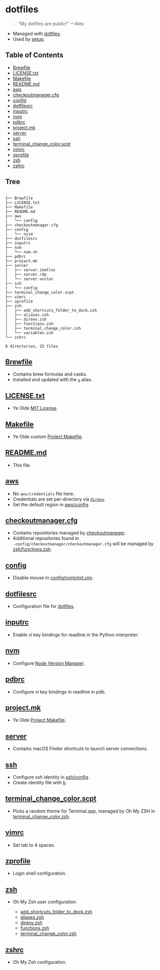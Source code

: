 # dotfiles

> "My dotfiles are public!" —Alex

- Managed with [dotfiles](https://github.com/jbernard/dotfiles).
- Used by [setup](https://github.com/aclark4life/setup).

## Table of Contents
- [Brewfile](#brewfile)
- [LICENSE.txt](#licensetxt)
- [Makefile](#makefile)
- [README.md](#readmemd)
- [aws](#aws)
- [checkoutmanager.cfg](#checkoutmanagercfg)
- [config](#config)
- [dotfilesrc](#dotfilesrc)
- [inputrc](#inputrc)
- [nvm](#nvm)
- [pdbrc](#pdbrc)
- [project.mk](#projectmk)
- [server](#server)
- [ssh](#ssh)
- [terminal_change_color.scpt](#terminal_change_colorscpt)
- [vimrc](#vimrc)
- [zprofile](#zprofile)
- [zsh](#zsh)
- [zshrc](#zshrc)

## Tree

```
.
├── Brewfile
├── LICENSE.txt
├── Makefile
├── README.md
├── aws
│   └── config
├── checkoutmanager.cfg
├── config
│   └── nvim
├── dotfilesrc
├── inputrc
├── nvm
│   └── nvm.sh
├── pdbrc
├── project.mk
├── server
│   ├── server.inetloc
│   ├── server.rdp
│   └── server.vncloc
├── ssh
│   └── config
├── terminal_change_color.scpt
├── vimrc
├── zprofile
├── zsh
│   ├── add_shortcuts_folder_to_dock.zsh
│   ├── aliases.zsh
│   ├── direnv.zsh
│   ├── functions.zsh
│   ├── terminal_change_color.zsh
│   └── variables.zsh
└── zshrc

8 directories, 25 files
```

## [Brewfile](https://github.com/aclark4life/dotfiles/blob/main/Brewfile)

- Contains brew formulas and casks.
- Installed and updated with the [`u`](https://github.com/aclark4life/dotfiles/blob/main/zsh/aliases.zsh#L13-L20) alias.

## [LICENSE.txt](https://github.com/aclark4life/dotfiles/blob/main/LICENSE.txt)

- Ye Olde [MIT License](https://opensource.org/license/mit).

## [Makefile](https://github.com/aclark4life/dotfiles/blob/main/Makefile)

- Ye Olde custom [Project Makefile](https://github.com/aclark4life/project-makefile).

## [README.md](https://github.com/aclark4life/dotfiles/blob/main/README.md)

- This file.

## [aws](https://github.com/aclark4life/dotfiles/blob/main/aws)

- No `aws/credentials` file here.
- Credentials are set per-directory via [`direnv`](https://github.com/aclark4life/dotfiles/blob/main/zsh/direnv.zsh#L15-L37).
- Set the default region in [aws/config](https://github.com/aclark4life/dotfiles/blob/main/aws/config).

## [checkoutmanager.cfg](https://github.com/aclark4life/dotfiles/blob/main/checkoutmanager.cfg)

- Contains repositories managed by [checkoutmanager](https://github.com/reinout/checkoutmanager).
- Additional repositories found in `.config/checkoutmanager/checkoutmanager.cfg` will be managed by [zsh/functions.zsh](https://github.com/aclark4life/dotfiles/blob/main/zsh/functions.zsh#L1-L18).

## [config](https://github.com/aclark4life/dotfiles/blob/main/config)

- Disable mouse in [config/nvim/init.vim](https://github.com/aclark4life/dotfiles/blob/main/config/nvim/init.vim).

## [dotfilesrc](https://github.com/aclark4life/dotfiles/blob/main/dotfilesrc)

- Configuration file for [dotfiles](https://github.com/jbernard/dotfiles).

## [inputrc](https://github.com/aclark4life/dotfiles/blob/main/inputrc)

- Enable vi key bindings for readline in the Python interpreter.

## [nvm](https://github.com/aclark4life/dotfiles/blob/main/nvm)

- Configure [Node Version Manager](https://github.com/nvm-sh/nvm).

## [pdbrc](https://github.com/aclark4life/dotfiles/blob/main/pdbrc)

- Configure vi key bindings in readline in pdb.

## [project.mk](https://github.com/aclark4life/dotfiles/blob/main/project.mk)

- Ye Olde [Project Makefile](https://github.com/aclark4life/project-makefile).

## [server](https://github.com/aclark4life/dotfiles/blob/main/server)

- Contains macOS Finder shortcuts to launch server connections.

## [ssh](https://github.com/aclark4life/dotfiles/blob/main/ssh)

- Configure ssh identity in [ssh/config](https://github.com/aclark4life/dotfiles/blob/main/ssh/config).
- Create identity file with [k](https://github.com/aclark4life/dotfiles/blob/main/zsh/aliases.zsh#L3).

## [terminal_change_color.scpt](https://github.com/aclark4life/dotfiles/blob/main/terminal_change_color.scpt)

- Picks a random theme for Terminal.app, managed by Oh My ZSH in [terminal_change_color.zsh](https://github.com/aclark4life/dotfiles/blob/main/zsh/terminal_change_color.zsh).

## [vimrc](https://github.com/aclark4life/dotfiles/blob/main/vimrc)

- Set tab to 4 spaces.

## [zprofile](https://github.com/aclark4life/dotfiles/blob/main/zprofile)

- Login shell configuration.

## [zsh](https://github.com/aclark4life/dotfiles/blob/main/zsh)

- Oh My Zsh user configuration.

    - [add_shortcuts_folder_to_dock.zsh](https://github.com/aclark4life/dotfiles/blob/main/zsh/add_shortcuts_folder_to_dock.zsh)
    - [aliases.zsh](https://github.com/aclark4life/dotfiles/blob/main/zsh/aliases.zsh)
    - [direnv.zsh](https://github.com/aclark4life/dotfiles/blob/main/zsh/direnv.zsh)
    - [functions.zsh](https://github.com/aclark4life/dotfiles/blob/main/zsh/functions.zsh)
    - [terminal_change_color.zsh](https://github.com/aclark4life/dotfiles/blob/main/zsh/terminal_change_color.zsh)

## [zshrc](https://github.com/aclark4life/dotfiles/blob/main/zshrc)

- Oh My Zsh configuration.
